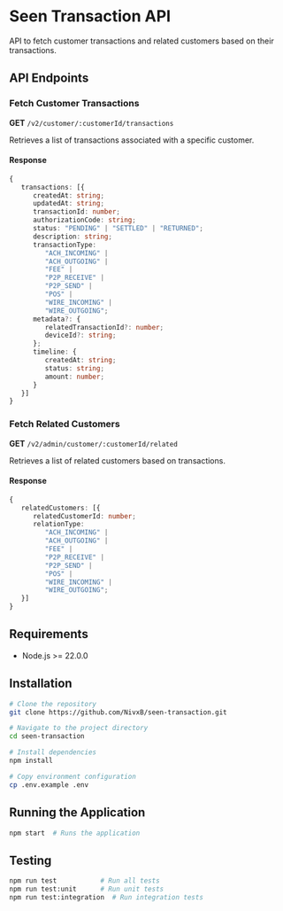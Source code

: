 # Seen Transaction API

API to fetch customer transactions and related customers based on their transactions.

## API Endpoints

### Fetch Customer Transactions

**GET** `/v2/customer/:customerId/transactions`

Retrieves a list of transactions associated with a specific customer.

#### Response

```ts
{
   transactions: [{
      createdAt: string;
      updatedAt: string;
      transactionId: number;
      authorizationCode: string;
      status: "PENDING" | "SETTLED" | "RETURNED";
      description: string;
      transactionType:
         "ACH_INCOMING" |
         "ACH_OUTGOING" |
         "FEE" |
         "P2P_RECEIVE" |
         "P2P_SEND" |
         "POS" |
         "WIRE_INCOMING" |
         "WIRE_OUTGOING";
      metadata?: {
         relatedTransactionId?: number;
         deviceId?: string;
      };
      timeline: {
         createdAt: string;
         status: string;
         amount: number;
      }
   }]
}
```

### Fetch Related Customers

**GET** `/v2/admin/customer/:customerId/related`

Retrieves a list of related customers based on transactions.

#### Response

```ts
{
   relatedCustomers: [{
      relatedCustomerId: number;
      relationType:
         "ACH_INCOMING" |
         "ACH_OUTGOING" |
         "FEE" |
         "P2P_RECEIVE" |
         "P2P_SEND" |
         "POS" |
         "WIRE_INCOMING" |
         "WIRE_OUTGOING";
   }]
}

```

## Requirements

- Node.js >= 22.0.0

## Installation

```sh
# Clone the repository
git clone https://github.com/NivxB/seen-transaction.git

# Navigate to the project directory
cd seen-transaction

# Install dependencies
npm install

# Copy environment configuration
cp .env.example .env
```

## Running the Application

```sh
npm start  # Runs the application
```

## Testing

```sh
npm run test           # Run all tests
npm run test:unit      # Run unit tests
npm run test:integration  # Run integration tests
```
